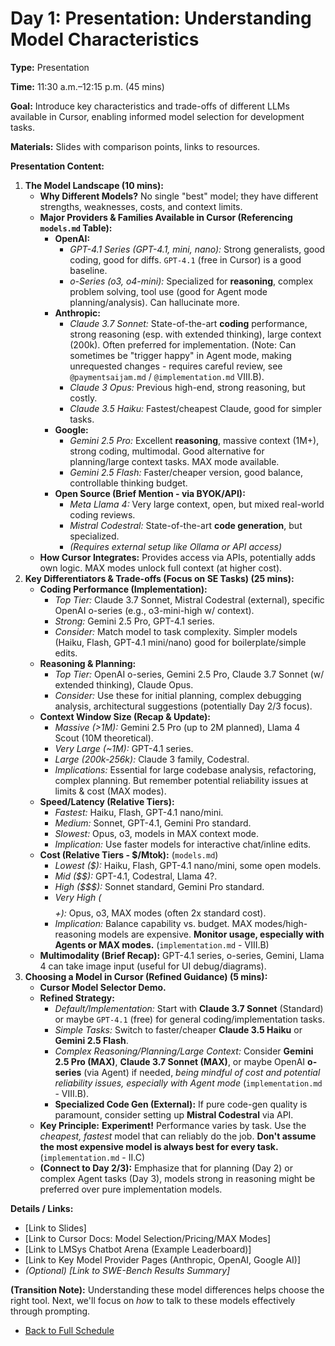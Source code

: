 # Day 1: Presentation: Understanding Model Characteristics

**Type:** Presentation

**Time:** 11:30 a.m.–12:15 p.m. (45 mins)

**Goal:** Introduce key characteristics and trade-offs of different LLMs available in Cursor, enabling informed model selection for development tasks.

**Materials:** Slides with comparison points, links to resources.

**Presentation Content:**

1.  **The Model Landscape (10 mins):**
    *   **Why Different Models?** No single "best" model; they have different strengths, weaknesses, costs, and context limits.
    *   **Major Providers & Families Available in Cursor (Referencing `models.md` Table):**
        *   **OpenAI:**
            *   *GPT-4.1 Series (GPT-4.1, mini, nano):* Strong generalists, good coding, good for diffs. `GPT-4.1` (free in Cursor) is a good baseline.
            *   *o-Series (o3, o4-mini):* Specialized for **reasoning**, complex problem solving, tool use (good for Agent mode planning/analysis). Can hallucinate more.
        *   **Anthropic:**
            *   *Claude 3.7 Sonnet:* State-of-the-art **coding** performance, strong reasoning (esp. with extended thinking), large context (200k). Often preferred for implementation. (Note: Can sometimes be "trigger happy" in Agent mode, making unrequested changes - requires careful review, see `@paymentsaijam.md` / `@implementation.md` VIII.B).
            *   *Claude 3 Opus:* Previous high-end, strong reasoning, but costly.
            *   *Claude 3.5 Haiku:* Fastest/cheapest Claude, good for simpler tasks.
        *   **Google:**
            *   *Gemini 2.5 Pro:* Excellent **reasoning**, massive context (1M+), strong coding, multimodal. Good alternative for planning/large context tasks. MAX mode available.
            *   *Gemini 2.5 Flash:* Faster/cheaper version, good balance, controllable thinking budget.
        *   **Open Source (Brief Mention - via BYOK/API):**
            *   *Meta Llama 4:* Very large context, open, but mixed real-world coding reviews.
            *   *Mistral Codestral:* State-of-the-art **code generation**, but specialized.
            *   *(Requires external setup like Ollama or API access)*
    *   **How Cursor Integrates:** Provides access via APIs, potentially adds own logic. MAX modes unlock full context (at higher cost).
2.  **Key Differentiators & Trade-offs (Focus on SE Tasks) (25 mins):**
    *   **Coding Performance (Implementation):**
        *   *Top Tier:* Claude 3.7 Sonnet, Mistral Codestral (external), specific OpenAI o-series (e.g., o3-mini-high w/ context).
        *   *Strong:* Gemini 2.5 Pro, GPT-4.1 series.
        *   *Consider:* Match model to task complexity. Simpler models (Haiku, Flash, GPT-4.1 mini/nano) good for boilerplate/simple edits.
    *   **Reasoning & Planning:**
        *   *Top Tier:* OpenAI o-series, Gemini 2.5 Pro, Claude 3.7 Sonnet (w/ extended thinking), Claude Opus.
        *   *Consider:* Use these for initial planning, complex debugging analysis, architectural suggestions (potentially Day 2/3 focus).
    *   **Context Window Size (Recap & Update):**
        *   *Massive (>1M):* Gemini 2.5 Pro (up to 2M planned), Llama 4 Scout (10M theoretical).
        *   *Very Large (~1M):* GPT-4.1 series.
        *   *Large (200k-256k):* Claude 3 family, Codestral.
        *   *Implications:* Essential for large codebase analysis, refactoring, complex planning. But remember potential reliability issues at limits & cost (MAX modes).
    *   **Speed/Latency (Relative Tiers):**
        *   *Fastest:* Haiku, Flash, GPT-4.1 nano/mini.
        *   *Medium:* Sonnet, GPT-4.1, Gemini Pro standard.
        *   *Slowest:* Opus, o3, models in MAX context mode.
        *   *Implication:* Use faster models for interactive chat/inline edits.
    *   **Cost (Relative Tiers - $/Mtok):** (`models.md`)
        *   *Lowest ($):* Haiku, Flash, GPT-4.1 nano/mini, some open models.
        *   *Mid ($$):* GPT-4.1, Codestral, Llama 4?.
        *   *High ($$$):* Sonnet standard, Gemini Pro standard.
        *   *Very High ($$$$+):* Opus, o3, MAX modes (often 2x standard cost).
        *   *Implication:* Balance capability vs. budget. MAX modes/high-reasoning models are expensive. **Monitor usage, especially with Agents or MAX modes.** (`implementation.md` - VIII.B)
    *   **Multimodality (Brief Recap):** GPT-4.1 series, o-series, Gemini, Llama 4 can take image input (useful for UI debug/diagrams).
3.  **Choosing a Model in Cursor (Refined Guidance) (5 mins):**
    *   **Cursor Model Selector Demo.**
    *   **Refined Strategy:**
        *   *Default/Implementation:* Start with **Claude 3.7 Sonnet** (Standard) or maybe `GPT-4.1` (free) for general coding/implementation tasks.
        *   *Simple Tasks:* Switch to faster/cheaper **Claude 3.5 Haiku** or **Gemini 2.5 Flash**.
        *   *Complex Reasoning/Planning/Large Context:* Consider **Gemini 2.5 Pro (MAX)**, **Claude 3.7 Sonnet (MAX)**, or maybe OpenAI **o-series** (via Agent) if needed, *being mindful of cost and potential reliability issues, especially with Agent mode* (`implementation.md` - VIII.B).
        *   **Specialized Code Gen (External):** If pure code-gen quality is paramount, consider setting up **Mistral Codestral** via API.
    *   **Key Principle:** **Experiment!** Performance varies by task. Use the *cheapest, fastest* model that can reliably do the job. **Don't assume the most expensive model is always best for every task.** (`implementation.md` - II.C)
    *   **(Connect to Day 2/3):** Emphasize that for planning (Day 2) or complex Agent tasks (Day 3), models strong in reasoning might be preferred over pure implementation models.

**Details / Links:**
*   [Link to Slides]
*   [Link to Cursor Docs: Model Selection/Pricing/MAX Modes]
*   [Link to LMSys Chatbot Arena (Example Leaderboard)]
*   [Link to Key Model Provider Pages (Anthropic, OpenAI, Google AI)]
*   *(Optional) [Link to SWE-Bench Results Summary]*

**(Transition Note):** Understanding these model differences helps choose the right tool. Next, we'll focus on *how* to talk to these models effectively through prompting.
*   [Back to Full Schedule](../../README.md) 